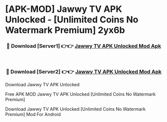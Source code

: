 # [APK-MOD] Jawwy TV APK Unlocked - [Unlimited Coins No Watermark Premium] 2yx6b



<div align="center">
<h3>🔴 Download [Server1] 👉👉 <a href="https://momento.my/?title=Jawwy_TV_APK_Unlocked">Jawwy TV APK Unlocked Mod Apk</a></h3><br>

<h3>🔴 Download [Server2] 👉👉 <a href="https://momento.my/?title=Jawwy_TV_APK_Unlocked">Jawwy TV APK Unlocked Mod Apk</a></h3>
</div>



Download Jawwy TV APK Unlocked 

Free APK MOD Jawwy TV APK Unlocked [Unlimited Coins No Watermark Premium]

Download Jawwy TV APK Unlocked [Unlimited Coins No Watermark Premium] Mod For Android
